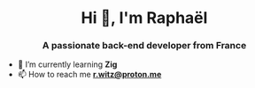 <h1 align="center">Hi 👋, I'm Raphaël</h1>
<h3 align="center">A passionate back-end developer from France</h3>

- 🌱 I’m currently learning **Zig**
- 📫 How to reach me **r.witz@proton.me**






